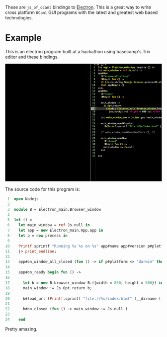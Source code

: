 These are `js_of_ocaml` bindings to [Electron](https://github.com/atom/electron). This is a great way to
write cross platform `OCaml` GUI programs with the latest and greatest
web based technologies.

# Example

This is an electron program built at a hackathon using basecamp's Trix
editor and these bindings.

![img](./electron_working.gif)

The source code for this program is:

```ocaml
 1  open Nodejs
 2  
 3  module B = Electron_main.Browser_window
 4  
 5  let () =
 6    let main_window = ref Js.null in
 7    let app = new Electron_main.App.app in
 8    let p = new process in
 9  
10    Printf.sprintf "Running %s %s on %s" app#name app#version p#platform
11    |> print_endline;
12  
13    app#on_window_all_closed (fun () -> if p#platform <> "darwin" then app#quit);
14  
15    app#on_ready begin fun () ->
16  
17      let b = new B.browser_window B.({width = 800; height = 600}) in
18      main_window := Js.Opt.return b;
19  
20      b#load_url (Printf.sprintf "file://%s/index.html" (__dirname ()));
21  
22      b#on_closed (fun () -> main_window := Js.null )
23  
24    end
```

Pretty amazing.

